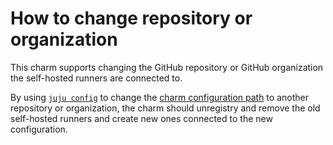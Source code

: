 # How to change repository or organization

This charm supports changing the GitHub repository or GitHub organization the self-hosted runners are connected to.

By using [`juju config`](https://juju.is/docs/juju/juju-config) to change the [charm configuration path](https://charmhub.io/github-runner/configure#path) to another repository or organization, the charm should unregistry and remove the old self-hosted runners and create new ones connected to the new configuration.
